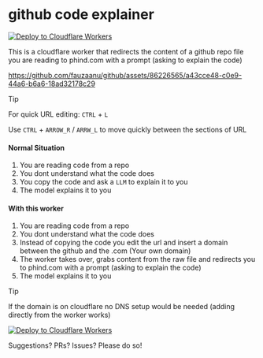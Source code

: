 # github code explainer

[![Deploy to Cloudflare Workers](https://deploy.workers.cloudflare.com/button)](https://deploy.workers.cloudflare.com/?url=https://github.com/fauzaanu/github)


This is a cloudflare worker that redirects the content of a github repo file you are reading to phind.com with a prompt (asking to explain the code)



https://github.com/fauzaanu/github/assets/86226565/a43cce48-c0e9-44a6-b6a6-18ad32178c29



> [!TIP]
>For quick URL editing: `CTRL` + `L`
> 
>Use `CTRL` + `ARROW_R` / `ARRW_L` to move quickly between the sections of URL


#### Normal Situation
1. You are reading code from a repo
2. You dont understand what the code does
3. You copy the code and ask a `LLM` to explain it to you
4. The model explains it to you


#### With this worker

1. You are reading code from a repo
2. You dont understand what the code does
3. Instead of copying the code you edit the url and insert a domain between the github and the .com (Your own domain)
4. The worker takes over, grabs content from the raw file and redirects you to phind.com with a prompt (asking to explain the code)
5. The model explains it to you

> [!TIP]
> If the domain is on cloudflare no DNS setup would be needed (adding directly from the worker works)

[![Deploy to Cloudflare Workers](https://deploy.workers.cloudflare.com/button)](https://deploy.workers.cloudflare.com/?url=https://github.com/fauzaanu/github)

Suggestions? PRs? Issues? Please do so!

